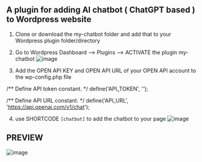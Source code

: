 ## A plugin for adding AI chatbot ( ChatGPT based )  to Wordpress website

1.  Clone or download the my-chatbot folder and add that to your Wordpress plugin folder/directory
2.  Go to Wordpress Dashboard --> Plugins --> ACTIVATE the plugin my-chatbot    ![image](https://github.com/akilasay/AIChatbotPlugin/assets/145580412/4cad27d8-1280-4b57-b899-15bf8c47e816)

3.  Add the OPEN API KEY and OPEN API URL of your OPEN API account to the wp-config.php file

/** Define API token constant. */
define('API_TOKEN', '');

/** Define API URL constant. */
define('API_URL', 'https://api.openai.com/v1/chat');


4.  use SHORTCODE `[chatbot]` to add the chatbot to your page  ![image](https://github.com/akilasay/AIChatbotPlugin/assets/145580412/57c49417-be42-4233-ac2c-c7b40b37ed07)

## PREVIEW
![image](https://github.com/akilasay/AIChatbotPlugin/assets/145580412/ec224f3a-0bee-4207-9508-8688af494636)

